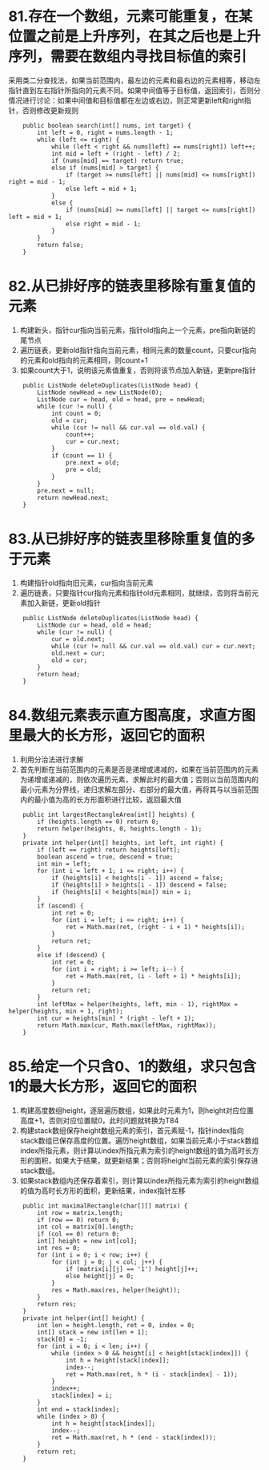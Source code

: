 # 81.存在一个数组，元素可能重复，在某位置之前是上升序列，在其之后也是上升序列，需要在数组内寻找目标值的索引

采用类二分查找法，如果当前范围内，最左边的元素和最右边的元素相等，移动左指针直到左右指针所指向的元素不同。如果中间值等于目标值，返回索引，否则分情况进行讨论：如果中间值和目标值都在左边或右边，则正常更新left和right指针，否则修改更新规则

```
    public boolean search(int[] nums, int target) {
        int left = 0, right = nums.length - 1;
        while (left <= right) {
            while (left < right && nums[left] == nums[right]) left++;
            int mid = left + (right - left) / 2;
            if (nums[mid] == target) return true;
            else if (nums[mid] > target) {
                if (target >= nums[left] || nums[mid] <= nums[right]) right = mid - 1;
                else left = mid + 1;
            }
            else {
                if (nums[mid] >= nums[left] || target <= nums[right]) left = mid + 1;
                else right = mid - 1;
            }
        }
        return false;
    }
```

# 82.从已排好序的链表里移除有重复值的元素
1. 构建新头，指针cur指向当前元素，指针old指向上一个元素，pre指向新链的尾节点
2. 遍历链表，更新old指针指向当前元素，相同元素的数量count，只要cur指向的元素和old指向的元素相同，则count+1
3. 如果count大于1，说明该元素值重复，否则将该节点加入新链，更新pre指针
```
    public ListNode deleteDuplicates(ListNode head) {
        ListNode newHead = new ListNode(0);
        ListNode cur = head, old = head, pre = newHead;
        while (cur != null) {
            int count = 0;
            old = cur;
            while (cur != null && cur.val == old.val) {
                count++;
                cur = cur.next;
            }
            if (count == 1) {
                pre.next = old;
                pre = old;
            }
        }
        pre.next = null;
        return newHead.next;
    }
```

# 83.从已排好序的链表里移除重复值的多于元素
1. 构建指针old指向旧元素，cur指向当前元素
2. 遍历链表，只要指针cur指向元素和指针old元素相同，就继续，否则将当前元素加入新链，更新old指针
```
    public ListNode deleteDuplicates(ListNode head) {
        ListNode cur = head, old = head;
        while (cur != null) {
            cur = old.next;
            while (cur != null && cur.val == old.val) cur = cur.next;
            old.next = cur;
            old = cur;
        }
        return head;
    }
```

# 84.数组元素表示直方图高度，求直方图里最大的长方形，返回它的面积
1. 利用分治法进行求解
2. 首先判断在当前范围内的元素是否是递增或递减的，如果在当前范围内的元素为递增或递减的，则依次遍历元素，求解此时的最大值；否则以当前范围内的最小元素为分界线，递归求解左部分、右部分的最大值，再将其与以当前范围内的最小值为高的长方形面积进行比较，返回最大值
```
    public int largestRectangleArea(int[] heights) {
        if (heights.length == 0) return 0;
        return helper(heights, 0, heights.length - 1);
    }
    private int helper(int[] heights, int left, int right) {
        if (left == right) return heights[left];
        boolean ascend = true, descend = true;
        int min = left;
        for (int i = left + 1; i <= right; i++) {
            if (heights[i] < heights[i - 1]) ascend = false;
            if (heights[i] > heights[i - 1]) descend = false;
            if (heights[i] < heights[min]) min = i;
        }
        if (ascend) {
            int ret = 0;
            for (int i = left; i <= right; i++) {
                ret = Math.max(ret, (right - i + 1) * heights[i]);
            }
            return ret;
        }
        else if (descend) {
            int ret = 0;
            for (int i = right; i >= left; i--) {
                ret = Math.max(ret, (i - left + 1) * heights[i]);
            }
            return ret;
        }
        int leftMax = helper(heights, left, min - 1), rightMax = helper(heights, min + 1, right);
        int cur = heights[min] * (right - left + 1);
        return Math.max(cur, Math.max(leftMax, rightMax));
    }
```

# 85.给定一个只含0、1的数组，求只包含1的最大长方形，返回它的面积
1. 构建高度数组height，逐层遍历数组，如果此时元素为1，则height对应位置高度+1，否则对应位置赋0，此时问题就转换为T84
2. 构建stack数组保存height数组元素的索引，首元素赋-1，指针index指向stack数组已保存高度的位置。遍历height数组，如果当前元素小于stack数组index所指元素，则计算以index所指元素为索引的height数组的值为高时长方形的面积，如果大于结果，就更新结果；否则将height当前元素的索引保存进stack数组。
3. 如果stack数组内还保存着索引，则计算以index所指元素为索引的height数组的值为高时长方形的面积，更新结果，index指针左移
```
    public int maximalRectangle(char[][] matrix) {
        int row = matrix.length;
        if (row == 0) return 0;
        int col = matrix[0].length;
        if (col == 0) return 0;
        int[] height = new int[col];
        int res = 0;
        for (int i = 0; i < row; i++) {
            for (int j = 0; j < col; j++) {
                if (matrix[i][j] == '1') height[j]++;
                else height[j] = 0;
            }
            res = Math.max(res, helper(height));
        }
        return res;
    }
    private int helper(int[] height) {
        int len = height.length, ret = 0, index = 0;
        int[] stack = new int[len + 1];
        stack[0] = -1;
        for (int i = 0; i < len; i++) {
            while (index > 0 && height[i] < height[stack[index]]) {
                int h = height[stack[index]];
                index--;
                ret = Math.max(ret, h * (i - stack[index] - 1));
            }
            index++;
            stack[index] = i;
        }
        int end = stack[index];
        while (index > 0) {
            int h = height[stack[index]];
            index--;
            ret = Math.max(ret, h * (end - stack[index]));
        }
        return ret;
    }
```

